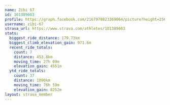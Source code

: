 ```yaml
---
name: Zibi 67
id: 101389603
profile: https://graph.facebook.com/2167978823369064/picture?height=256&width=256
username: zibi-67
strava_url: https://www.strava.com/athletes/101389603
stats:
  biggest_ride_distance: 179.73km
  biggest_climb_elevation_gain: 971.6m
  recent_ride_totals:
    count: 7
    distance: 453.8km
    moving_time: 27h 09m
    elevation_gain: 4551m
  ytd_ride_totals:
    count: 37
    distance: 1090km
    moving_time: 76h 59m
    elevation_gain: 8252m
layout: strava_member
--- 
```

